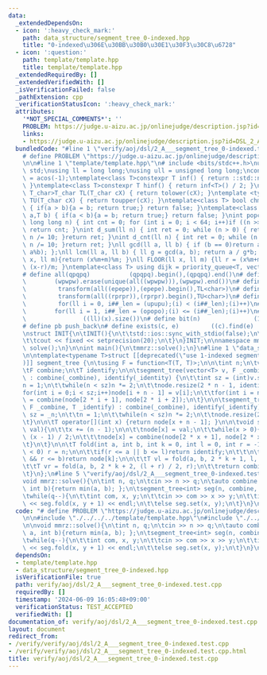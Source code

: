 ```yaml
---
data:
  _extendedDependsOn:
  - icon: ':heavy_check_mark:'
    path: data_structure/segment_tree_0-indexed.hpp
    title: "0-indexed\u306E\u30BB\u30B0\u30E1\u30F3\u30C8\u6728"
  - icon: ':question:'
    path: template/template.hpp
    title: template/template.hpp
  _extendedRequiredBy: []
  _extendedVerifiedWith: []
  _isVerificationFailed: false
  _pathExtension: cpp
  _verificationStatusIcon: ':heavy_check_mark:'
  attributes:
    '*NOT_SPECIAL_COMMENTS*': ''
    PROBLEM: https://judge.u-aizu.ac.jp/onlinejudge/description.jsp?id=DSL_2_A
    links:
    - https://judge.u-aizu.ac.jp/onlinejudge/description.jsp?id=DSL_2_A
  bundledCode: "#line 1 \"verify/aoj/dsl/2_A___segment_tree_0-indexed.test.cpp\"\n\
    # define PROBLEM \"https://judge.u-aizu.ac.jp/onlinejudge/description.jsp?id=DSL_2_A\"\
    \n\n#line 1 \"template/template.hpp\"\n# include <bits/stdc++.h>\nusing namespace\
    \ std;\nusing ll = long long;\nusing ull = unsigned long long;\nconst double pi\
    \ = acos(-1);\ntemplate<class T>constexpr T inf() { return ::std::numeric_limits<T>::max();\
    \ }\ntemplate<class T>constexpr T hinf() { return inf<T>() / 2; }\ntemplate <typename\
    \ T_char>T_char TL(T_char cX) { return tolower(cX); }\ntemplate <typename T_char>T_char\
    \ TU(T_char cX) { return toupper(cX); }\ntemplate<class T> bool chmin(T& a,T b)\
    \ { if(a > b){a = b; return true;} return false; }\ntemplate<class T> bool chmax(T&\
    \ a,T b) { if(a < b){a = b; return true;} return false; }\nint popcnt(unsigned\
    \ long long n) { int cnt = 0; for (int i = 0; i < 64; i++)if ((n >> i) & 1)cnt++;\
    \ return cnt; }\nint d_sum(ll n) { int ret = 0; while (n > 0) { ret += n % 10;\
    \ n /= 10; }return ret; }\nint d_cnt(ll n) { int ret = 0; while (n > 0) { ret++;\
    \ n /= 10; }return ret; }\nll gcd(ll a, ll b) { if (b == 0)return a; return gcd(b,\
    \ a%b); };\nll lcm(ll a, ll b) { ll g = gcd(a, b); return a / g*b; };\nll MOD(ll\
    \ x, ll m){return (x%m+m)%m; }\nll FLOOR(ll x, ll m) {ll r = (x%m+m)%m; return\
    \ (x-r)/m; }\ntemplate<class T> using dijk = priority_queue<T, vector<T>, greater<T>>;\n\
    # define all(qpqpq)           (qpqpq).begin(),(qpqpq).end()\n# define UNIQUE(wpwpw)\
    \        (wpwpw).erase(unique(all((wpwpw))),(wpwpw).end())\n# define LOWER(epepe)\
    \         transform(all((epepe)),(epepe).begin(),TL<char>)\n# define UPPER(rprpr)\
    \         transform(all((rprpr)),(rprpr).begin(),TU<char>)\n# define rep(i,upupu)\
    \         for(ll i = 0, i##_len = (upupu);(i) < (i##_len);(i)++)\n# define reps(i,opopo)\
    \        for(ll i = 1, i##_len = (opopo);(i) <= (i##_len);(i)++)\n# define len(x)\
    \                ((ll)(x).size())\n# define bit(n)               (1LL << (n))\n\
    # define pb push_back\n# define exists(c, e)         ((c).find(e) != (c).end())\n\
    \nstruct INIT{\n\tINIT(){\n\t\tstd::ios::sync_with_stdio(false);\n\t\tstd::cin.tie(0);\n\
    \t\tcout << fixed << setprecision(20);\n\t}\n}INIT;\n\nnamespace mmrz {\n\tvoid\
    \ solve();\n}\n\nint main(){\n\tmmrz::solve();\n}\n#line 1 \"data_structure/segment_tree_0-indexed.hpp\"\
    \n\ntemplate<typename T>struct [[deprecated(\"use 1-indexed segment tree (segment_tree.hpp)\"\
    )]] segment_tree {\n\tusing F = function<T(T, T)>;\n\n\tint n;\n\tvector<T> node;\n\
    \tF combine;\n\tT identify;\n\n\tsegment_tree(vector<T> v, F _combine, T _identity)\
    \ : combine(_combine), identify(_identity) {\n\t\tint sz = (int)v.size();\n\t\t\
    n = 1;\n\t\twhile(n < sz)n *= 2;\n\t\tnode.resize(2 * n - 1, identify);\n\n\t\t\
    for(int i = 0;i < sz;i++)node[i + n - 1] = v[i];\n\t\tfor(int i = n - 2;i >= 0;i--)node[i]\
    \ = combine(node[2 * i + 1], node[2 * i + 2]);\n\t}\n\n\tsegment_tree(int _n,\
    \ F _combine, T _identify) : combine(_combine), identify(_identify){\n\t\tint\
    \ sz = _n;\n\t\tn = 1;\n\t\twhile(n < sz)n *= 2;\n\t\tnode.resize(2 * n - 1, identify);\n\
    \t}\n\n\tT operator[](int x) {return node[x + n - 1]; }\n\n\tvoid set(int x, T\
    \ val){\n\t\tx += (n - 1);\n\n\t\tnode[x] = val;\n\t\twhile(x > 0){\n\t\t\tx =\
    \ (x - 1) / 2;\n\t\t\tnode[x] = combine(node[2 * x + 1], node[2 * x + 2]);\n\t\
    \t}\n\t}\n\n\tT fold(int a, int b, int k = 0, int l = 0, int r = -1){\n\t\tif(r\
    \ < 0) r = n;\n\n\t\tif(r <= a || b <= l)return identify;\n\t\t\n\t\tif(a <= l\
    \ && r <= b)return node[k];\n\n\t\tT vl = fold(a, b, 2 * k + 1, l, (l + r) / 2);\n\
    \t\tT vr = fold(a, b, 2 * k + 2, (l + r) / 2, r);\n\t\treturn combine(vl, vr);\n\
    \t}\n};\n#line 5 \"verify/aoj/dsl/2_A___segment_tree_0-indexed.test.cpp\"\n\n\
    void mmrz::solve(){\n\tint n, q;\n\tcin >> n >> q;\n\tauto combine = [](int a,\
    \ int b){return min(a, b); };\n\tsegment_tree<int> seg(n, combine, inf<int>());\n\
    \twhile(q--){\n\t\tint com, x, y;\n\t\tcin >> com >> x >> y;\n\t\tif(com)cout\
    \ << seg.fold(x, y + 1) << endl;\n\t\telse seg.set(x, y);\n\t}\n}\n"
  code: "# define PROBLEM \"https://judge.u-aizu.ac.jp/onlinejudge/description.jsp?id=DSL_2_A\"\
    \n\n#include \"./../../../template/template.hpp\"\n#include \"./../../../data_structure/segment_tree_0-indexed.hpp\"\
    \n\nvoid mmrz::solve(){\n\tint n, q;\n\tcin >> n >> q;\n\tauto combine = [](int\
    \ a, int b){return min(a, b); };\n\tsegment_tree<int> seg(n, combine, inf<int>());\n\
    \twhile(q--){\n\t\tint com, x, y;\n\t\tcin >> com >> x >> y;\n\t\tif(com)cout\
    \ << seg.fold(x, y + 1) << endl;\n\t\telse seg.set(x, y);\n\t}\n}\n"
  dependsOn:
  - template/template.hpp
  - data_structure/segment_tree_0-indexed.hpp
  isVerificationFile: true
  path: verify/aoj/dsl/2_A___segment_tree_0-indexed.test.cpp
  requiredBy: []
  timestamp: '2024-06-09 16:05:48+09:00'
  verificationStatus: TEST_ACCEPTED
  verifiedWith: []
documentation_of: verify/aoj/dsl/2_A___segment_tree_0-indexed.test.cpp
layout: document
redirect_from:
- /verify/verify/aoj/dsl/2_A___segment_tree_0-indexed.test.cpp
- /verify/verify/aoj/dsl/2_A___segment_tree_0-indexed.test.cpp.html
title: verify/aoj/dsl/2_A___segment_tree_0-indexed.test.cpp
---
```

